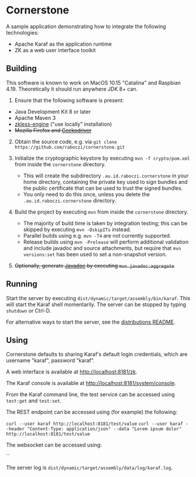 # Cornerstone

A sample application demonstrating how to integrate the following technologies:

- Apache Karaf as the application runtime
- ZK as a web user interface toolkit


## Building

This software is known to work on MacOS 10.15 "Catalina" and Raspbian 4.19.
Theoretically it should run anywhere JDK 8+ can.

1. Ensure that the following software is present:
  - Java Development Kit 8 or later
  - Apache Maven 3
  - [zkless-engine](https://github.com/zkoss/zkless-engine) ("use locally" installation)
  - <del>Mozilla Firefox and [Geckodriver](https://github.com/mozilla/geckodriver)</del>

2. Obtain the source code, e.g. via `git clone https://github.com/raboczi/cornerstone.git`

3. Initialize the cryptographic keystore by executing `mvn -f crypto/pom.xml` from inside the `cornerstone` directory.
   - This will create the subdirectory `.au.id.raboczi.cornerstone` in your home directory, containing the private key used to sign
     bundles and the public certificate that can be used to trust the signed bundles.
   - You only need to do this once, unless you delete the `.au.id.raboczi.cornerstone` directory.

4. Build the project by executing `mvn` from inside the `cornerstone` directory.
   - The majority of build time is taken by integration testing; this can be skipped by executing `mvn -DskipITs` instead.
   - Parallel builds using e.g. `mvn -T4` are not currently supported.
   - Release builds using `mvn -Prelease` will perform additional validation and include javadoc and source attachments, but require that `mvn versions:set` has been used to set a non-snapshot version.

5. <del>Optionally, generate [Javadoc](target/site/apidocs/index.html) by executing `mvn javadoc:aggregate`</del>


## Running

Start the server by executing `dist/dynamic/target/assembly/bin/karaf`.
This will start the Karaf shell momentarily.
The server can be stopped by typing `shutdown` or Ctrl-D.

For alternative ways to start the server, see the [distributions README](dist/README.md).


## Using

Cornerstone defaults to sharing Karaf's default login credentials, which are username "karaf", password "karaf".

A web interface is available at [http://localhost:8181/zk](http://localhost:8181/zk).

The Karaf console is available at [http://localhost:8181/system/console](http://localhost:8181/system/console).

From the Karaf command line, the test service can be accessed using `test:get` and `test:set`.

The REST endpoint can be accessed using (for example) the following:

`curl --user karaf http://localhost:8181/test/value`
`curl --user karaf --header "Content-Type: application/json" --data "Lorem ipsum dolor" http://localhost:8181/test/value`

The websocket can be accessed using:

``

The server log is `dist/dynamic/target/assembly/data/log/karaf.log`.
